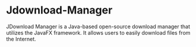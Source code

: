 # Jdownload-Manager
JDownload Manager is a Java-based open-source download manager that utilizes the JavaFX framework. It allows users to easily download files from the Internet.
